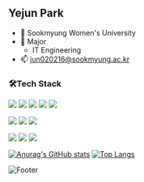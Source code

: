 <!--### Hi there 👋-->

<!--
**jun02160/jun02160** is a ✨ _special_ ✨ repository because its `README.md` (this file) appears on your GitHub profile.

Here are some ideas to get you started:

- 🔭 I’m currently working on ...
- 🌱 I’m currently learning ...
- 👯 I’m looking to collaborate on ...
- 🤔 I’m looking for help with ...
- 💬 Ask me about ...
- 📫 How to reach me: ...
- 😄 Pronouns: ...
- ⚡ Fun fact: ...
-->

## Yejun Park   
- 🏫 Sookmyung Women's University
- 🔬 Major
    - IT Engineering
- 📫 jun020216@sookmyung.ac.kr


### 🛠****Tech Stack****
<p>
    <img src="https://img.shields.io/badge/Java-007396?style=flat-square&logo=Java&logoColor=white"/>
    <img src="https://img.shields.io/badge/Python-3776AB?style=flat-square&logo=Python&logoColor=white"/>
    <img src="https://img.shields.io/badge/HTML5-E34F26?style=flat-square&logo=HTML5&logoColor=white"/>
    <img src="https://img.shields.io/badge/CSS3-1572B6?style=flat-square&logo=CSS3&logoColor=white"/>
    <img src="https://img.shields.io/badge/Javascript-F7DF1E?style=flat-square&logo=Javascript&logoColor=white"/>
</p>
<p>
    <img src="https://img.shields.io/badge/Velog-20C997?style=flat-square&logo=Velog&logoColor=white"/>
    <img src="https://img.shields.io/badge/Instagram-E4405F?style=flat-square&logo=Instagram&logoColor=white"/>
    <img src="https://img.shields.io/badge/GitHub-181717?style=flat-square&logo=GitHub&logoColor=white"/>
</p>
    
<p>    
    <img src="https://img.shields.io/badge/Django-092E20?style=flat-square&logo=Django&logoColor=white"/>
    <img src="https://img.shields.io/badge/Spring-6DB33F?style=flat-square&logo=Spring&logoColor=white"/>
    <img src="https://img.shields.io/badge/Spring Boot-6DB33F?style=flat-square&logo=Spring Boot&logoColor=white"/>
</p>

<!--
### 🏇 ****Experience****

| Name | Role | Period |
| --- | --- | --- |
| CODE-IT | IT Engineering Academy Leader | 2021.03 ~ ing |
| PIROGRAMMING | 16th Member | 2021.12 ~ 2022.12 |
| PIROGRAMMING | 17th Education team | 2022.03 ~ 2022.08 |
| UMC SMWU | Server-Spring part | 2022.09 ~ ing |
<br/>
-->


<!--
[![Solved.ac
프로필](http://mazassumnida.wtf/api/v2/generate_badge?boj=djdkdjd12)](https://solved.ac/djdkdjd12)
<br/>
-->
[![Anurag's GitHub stats](https://github-readme-stats.vercel.app/api?username=jun02160)](https://github.com/jun02160/github-readme-stats)
[![Top Langs](https://github-readme-stats.vercel.app/api/top-langs/?username=jun02160)](https://github.com/jun02160/github-readme-stats)


![Footer](https://capsule-render.vercel.app/api?type=waving&color=auto&height=200&section=footer)
